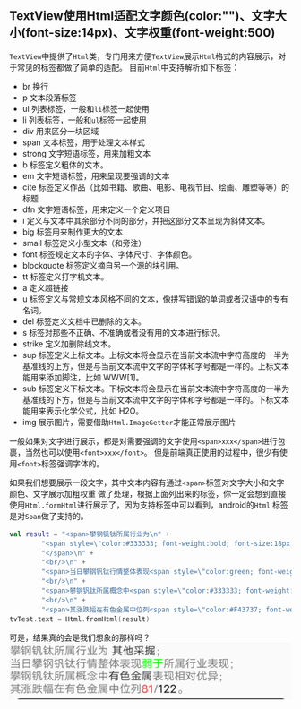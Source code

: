 ## TextView使用Html适配文字颜色(color:"")、文字大小(font-size:14px)、文字权重(font-weight:500)

`TextView`中提供了`Html`类，专门用来方便`TextView`展示`Html`格式的内容展示，对于常见的标签都做了简单的适配。
目前`Html`中支持解析如下标签：
* br  换行
* p   文本段落标签
* ul  列表标签，一般和`li`标签一起使用
* li  列表标签，一般和`ul`标签一起使用
* div  用来区分一块区域
* span  文本标签，用于处理文本样式
* strong  文字短语标签，用来加粗文本
* b  标签定义粗体的文本。
* em  文字短语标签，用来呈现要强调的文本
* cite 标签定义作品（比如书籍、歌曲、电影、电视节目、绘画、雕塑等等）的标题
* dfn  文字短语标签，用来定义一个定义项目
* i  定义与文本中其余部分不同的部分，并把这部分文本呈现为斜体文本。
* big  标签用来制作更大的文本
* small 标签定义小型文本（和旁注）
* font  标签规定文本的字体、字体尺寸、字体颜色。
* blockquote  标签定义摘自另一个源的块引用。
* tt  标签定义打字机文本。
* a  定义超链接
* u  标签定义与常规文本风格不同的文本，像拼写错误的单词或者汉语中的专有名词。
* del  标签定义文档中已删除的文本。
* s   标签对那些不正确、不准确或者没有用的文本进行标识。
* strike  定义加删除线文本。
* sup    标签定义上标文本。上标文本将会显示在当前文本流中字符高度的一半为基准线的上方，但是与当前文本流中文字的字体和字号都是一样的。上标文本能用来添加脚注，比如 WWW[1]。
* sub   标签定义下标文本。下标文本将会显示在当前文本流中字符高度的一半为基准线的下方，但是与当前文本流中文字的字体和字号都是一样的。下标文本能用来表示化学公式，比如 H2O。
* img  展示图片，需要借助`Html.ImageGetter`才能正常展示图片

一般如果对文字进行展示，都是对需要强调的文字使用`<span>xxx</span>`进行包裹，当然也可以使用`<font>xxx</font>`。
但是前端真正使用的过程中，很少有使用`<font>`标签强调字体的。

如果我们想要展示一段文字，其中文本内容有通过`<span>`标签对文字大小和文字颜色、文字展示加粗权重
做了处理，根据上面列出来的标签，你一定会想到直接使用`Html.formHtml`进行展示了，因为支持标签中可以看到，android的`Html`
标签是对`Span`做了支持的。
```kotlin
val result = "<span>攀钢钒钛所属行业为\n" +
        "<span style=\"color:#333333; font-weight:bold; font-size:18px;\">其他采掘</span>；\n" +
        "</span>\n" +
        "<br/>\n" +
        "<span>当日攀钢钒钛行情整体表现<span style=\"color:green; font-weight:bold;\">弱于</span>所属行业表现；</span>\n" +
        "<br/>\n" +
        "<span>攀钢钒钛所属概念中<span style=\"color:#333333; font-weight:bold; \">有色金属</span>表现相对优异；</span>\n" +
        "<br/>\n" +
        "<span>其涨跌幅在有色金属中位列<span style=\"color:#F43737; font-weight:bold; \">81</span>/<span style=\"color:black; font-weight:bold; \">122</span>。</span>"
tvTest.text = Html.fromHtml(result)
```
可是，结果真的会是我们想象的那样吗？
<img src='./images/basic_textview_span_1.png' />
